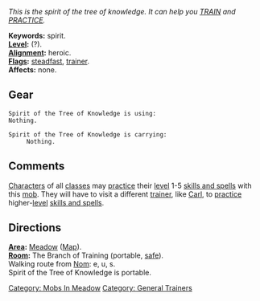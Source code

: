 *This is the spirit of the tree of knowledge. It can help you
[TRAIN](Train "wikilink") and [PRACTICE](Practice "wikilink").*

**Keywords:** spirit.  
**[Level](Level "wikilink"):** (?).  
**[Alignment](Alignment "wikilink"):** heroic.  
**[Flags](:Category:_Mob_Types "wikilink"):**
[steadfast](Sentinel_Mobs "wikilink"),
[trainer](:Category:_Trainers "wikilink").  
**Affects:** none.  

## Gear

`Spirit of the Tree of Knowledge is using:`  
`Nothing.`

`Spirit of the Tree of Knowledge is carrying:`  
`     Nothing.`

## Comments

[Characters](:Category:_Characters "wikilink") of all
[classes](:Category:_Classes "wikilink") may
[practice](Practice "wikilink") their [level](Level "wikilink") 1-5
[skills and spells](:Category:_Skills_And_Spells "wikilink") with this
[mob](:Category:_Mobs "wikilink"). They will have to visit a different
[trainer](:Category:_Trainers "wikilink"), like [Carl](Carl "wikilink"),
to [practice](Practice "wikilink") higher-[level](Level "wikilink")
[skills and spells](:Category:_Skills_And_Spells "wikilink").

## Directions

**[Area](:Category:_Areas "wikilink"):**
[Meadow](:Category:_Meadow "wikilink") ([Map](Meadow_Map "wikilink")).  
**[Room](:Category:_Rooms "wikilink"):** The Branch of Training
(portable, [safe](Safe_Rooms "wikilink")).  
Walking route from [Nom](Nom "wikilink"): e, u, s.  
Spirit of the Tree of Knowledge is portable.  

[Category: Mobs In Meadow](Category:_Mobs_In_Meadow "wikilink")
[Category: General Trainers](Category:_General_Trainers "wikilink")
